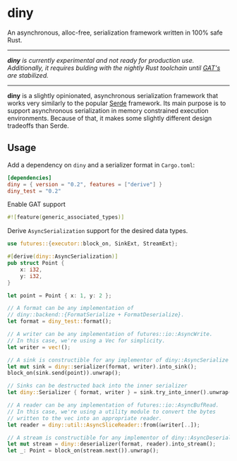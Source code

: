 # diny

An asynchronous, alloc-free, serialization framework written in 100% safe Rust.

---

_**diny** is currently experimental and not ready for production use. Additionally, it requires bulding with the nightly Rust toolchain until [GAT's](https://github.com/rust-lang/rust/issues/44265) are stabilized._

---

**diny** is a slightly opinionated, asynchronous serialization framework that works very similarly to the popular [Serde](https://serde.rs/) framework.  Its main purpose is to support asynchronous serialization in memory constrained execution environments. Because of that, it makes some slightly different design tradeoffs than Serde.

## Usage

Add a dependency on `diny` and a serializer format in `Cargo.toml`:

```toml
[dependencies]
diny = { version = "0.2", features = ["derive"] }
diny_test = "0.2"
```

Enable GAT support

```rust
#![feature(generic_associated_types)]
```

Derive `AsyncSerialization` support for the desired data types.

```rust
use futures::{executor::block_on, SinkExt, StreamExt};

#[derive(diny::AsyncSerialization)]
pub struct Point {
    x: i32,
    y: i32,
}

let point = Point { x: 1, y: 2 };

// A format can be any implementation of
// diny::backend::{FormatSerialize + FormatDeserialize}.
let format = diny_test::format();

// A writer can be any implementation of futures::io::AsyncWrite.
// In this case, we're using a Vec for simplicity.
let writer = vec!();

// A sink is constructible for any implementor of diny::AsyncSerialize
let mut sink = diny::serializer(format, writer).into_sink();
block_on(sink.send(point)).unwrap();

// Sinks can be destructed back into the inner serializer
let diny::Serializer { format, writer } = sink.try_into_inner().unwrap();

// A reader can be any implementation of futures::io::AsyncBufRead.
// In this case, we're using a utility module to convert the bytes
// written to the vec into an appropriate reader.
let reader = diny::util::AsyncSliceReader::from(&writer[..]);

// A stream is constructible for any implementor of diny::AsyncDeserialize
let mut stream = diny::deserializer(format, reader).into_stream();
let _: Point = block_on(stream.next()).unwrap();
```
